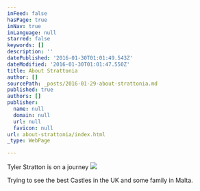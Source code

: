 ```yaml
---
inFeed: false
hasPage: true
inNav: true
inLanguage: null
starred: false
keywords: []
description: ''
datePublished: '2016-01-30T01:01:49.543Z'
dateModified: '2016-01-30T01:01:47.550Z'
title: About Strattonia
author: []
sourcePath: _posts/2016-01-29-about-strattonia.md
published: true
authors: []
publisher:
  name: null
  domain: null
  url: null
  favicon: null
url: about-strattonia/index.html
_type: WebPage

---
```

Tyler Stratton is on a journey
![](https://the-grid-user-content.s3-us-west-2.amazonaws.com/366cb754-d2cc-4755-9999-c7e4befd8719.jpg)

Trying to see the best Castles in the UK and some family in Malta.